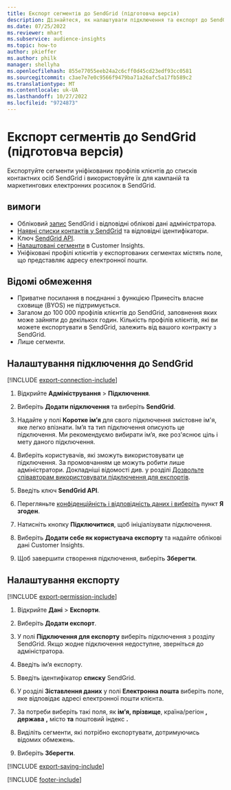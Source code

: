```yaml
---
title: Експорт сегментів до SendGrid (підготовча версія)
description: Дізнайтеся, як налаштувати підключення та експорт до SendGrid.
ms.date: 07/25/2022
ms.reviewer: mhart
ms.subservice: audience-insights
ms.topic: how-to
author: pkieffer
ms.author: philk
manager: shellyha
ms.openlocfilehash: 855e77055eeb24a2c6cff0d45cd23edf93cc0581
ms.sourcegitcommit: c3ae7e7e0c9566f9479ba71a26afc5a17fb589c2
ms.translationtype: MT
ms.contentlocale: uk-UA
ms.lasthandoff: 10/27/2022
ms.locfileid: "9724873"
---
```

# <a name="export-segments-to-sendgrid-preview"></a>Експорт сегментів до SendGrid (підготовча версія)

Експортуйте сегменти уніфікованих профілів клієнтів до списків контактних осіб SendGrid і використовуйте їх для кампаній та маркетингових електронних розсилок в SendGrid.

## <a name="prerequisites"></a>вимоги

- Обліковий [запис](https://sendgrid.com/) SendGrid і відповідні облікові дані адміністратора.
- [Наявні списки контактів у SendGrid](https://sendgrid.com/docs/ui/managing-contacts/create-and-manage-contacts/#manage-contacts) та відповідні ідентифікатори.
- Ключ [SendGrid API](https://sendgrid.com/docs/ui/account-and-settings/api-keys/).
- [Налаштовані сегменти](segments.md) в Customer Insights.
- Уніфіковані профілі клієнтів у експортованих сегментах містять поле, що представляє адресу електронної пошти.

## <a name="known-limitations"></a>Відомі обмеження

- Приватне посилання в поєднанні з функцією Принесіть власне сховище (BYOS) не підтримується.
- Загалом до 100 000 профілів клієнтів до SendGrid, заповнення яких може зайняти до декількох годин. Кількість профілів клієнтів, які ви можете експортувати в SendGrid, залежить від вашого контракту з SendGrid.
- Лише сегменти.

## <a name="set-up-connection-to-sendgrid"></a>Налаштування підключення до SendGrid

[!INCLUDE [export-connection-include](includes/export-connection-admn.md)]

1. Відкрийте **Адміністрування** > **Підключення**.

1. Виберіть **Додати підключення** та виберіть **SendGrid**.

1. Надайте у полі **Коротке ім’я** для свого підключення змістовне ім'я, яке легко впізнати. Ім’я та тип підключення описують це підключення. Ми рекомендуємо вибирати ім’я, яке роз'яснює ціль і мету даного підключення.

1. Виберіть користувачів, які зможуть використовувати це підключення. За промовчанням це можуть робити лише адміністратори. Докладніші відомості див. у розділі [Дозвольте співавторам використовувати підключення для експортів](connections.md#allow-contributors-to-use-a-connection-for-exports).

1. Введіть ключ **SendGrid API**.

1. Перегляньте [конфіденційність і відповідність даних і виберіть](connections.md#data-privacy-and-compliance) пункт **Я згоден**.

1. Натисніть кнопку **Підключитися**, щоб ініціалізувати підключення.

1. Виберіть **Додати себе як користувача експорту** та надайте облікові дані Customer Insights.

1. Щоб завершити створення підключення, виберіть **Зберегти**.

## <a name="configure-an-export"></a>Налаштування експорту

[!INCLUDE [export-permission-include](includes/export-permission.md)]

1. Відкрийте **Дані** > **Експорти**.

1. Виберіть **Додати експорт**.

1. У полі **Підключення для експорту** виберіть підключення з розділу SendGrid. Якщо жодне підключення недоступне, зверніться до адміністратора.

1. Введіть ім’я експорту.

1. Введіть ідентифікатор **списку** SendGrid.

1. У розділі **Зіставлення даних** у полі **Електронна пошта** виберіть поле, яке відповідає адресі електронної пошти клієнта.

1. За потреби виберіть такі поля, як **ім’я, прізвище**, країна/регіон **,** **держава** **,** місто **та** поштовий індекс **.**

1. Виділіть сегменти, які потрібно експортувати, дотримуючись відомих обмежень.

1. Виберіть **Зберегти**.

[!INCLUDE [export-saving-include](includes/export-saving.md)]

[!INCLUDE [footer-include](includes/footer-banner.md)]
